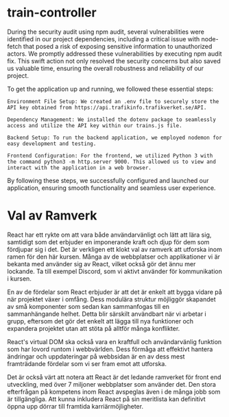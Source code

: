 # train-controller
During the security audit using npm audit, several vulnerabilities were identified in our project dependencies, including a critical issue with node-fetch that posed a risk of exposing sensitive information to unauthorized actors. We promptly addressed these vulnerabilities by executing npm audit fix. This swift action not only resolved the security concerns but also saved us valuable time, ensuring the overall robustness and reliability of our project.

To get the application up and running, we followed these essential steps:

    Environment File Setup: We created an .env file to securely store the API key obtained from https://api.trafikinfo.trafikverket.se/API.

    Dependency Management: We installed the dotenv package to seamlessly access and utilize the API key within our trains.js file.

    Backend Setup: To run the backend application, we employed nodemon for easy development and testing.

    Frontend Configuration: For the frontend, we utilized Python 3 with the command python3 -m http.server 9000. This allowed us to view and interact with the application in a web browser.

By following these steps, we successfully configured and launched our application, ensuring smooth functionality and seamless user experience.

# Val av Ramverk
React har ett rykte om att vara både användarvänligt och lätt att lära sig, samtidigt som det erbjuder en imponerande kraft och djup för dem som fördjupar sig i det. Det är verkligen ett klokt val av ramverk att utforska inom ramen för den här kursen. Många av de webbplatser och applikationer vi är bekanta med använder sig av React, vilket också gör det ännu mer lockande. Ta till exempel Discord, som vi aktivt använder för kommunikation i kursen.

En av de fördelar som React erbjuder är att det är enkelt att bygga vidare på när projektet växer i omfång. Dess modulära struktur möjliggör skapandet av små komponenter som sedan kan sammanfogas till en sammanhängande helhet. Detta blir särskilt användbart när vi arbetar i grupp, eftersom det gör det enkelt att lägga till nya funktioner och expandera projektet utan att stöta på alltför många konflikter.

React's virtual DOM ska också vara en kraftfull och användarvänlig funktion som har lovord runtom i webbvärlden. Dess förmåga att effektivt hantera ändringar och uppdateringar på webbsidan är en av dess mest framträdande fördelar som vi ser fram emot att utforska.

Det är också värt att notera att React är det ledande ramverket för front end utveckling, med över 7 miljoner webbplatser som använder det. Den stora efterfrågan på kompetens inom React avspeglas även i de många jobb som är tillgängliga. Att kunna inkludera React på sin meritlista kan definitivt öppna upp dörrar till framtida karriärmöjligheter.